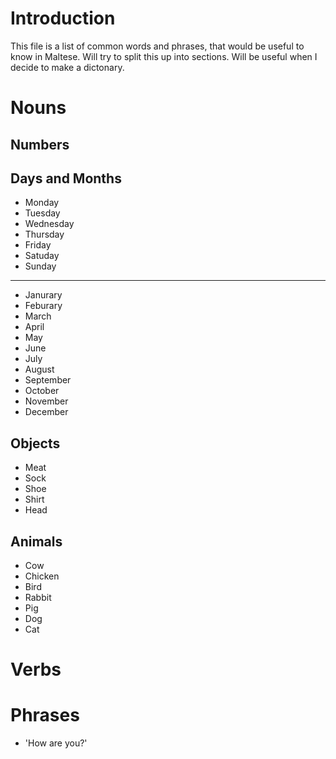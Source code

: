 # Introduction
This file is a list of common words and phrases, that would be useful to know in Maltese. Will try to split this up into sections. Will be useful when I decide to make a dictonary.
# Nouns
## Numbers
## Days and Months
- Monday
- Tuesday
- Wednesday
- Thursday
- Friday
- Satuday
- Sunday
----
- Janurary
- Feburary
- March
- April
- May
- June
- July
- August
- September
- October
- November
- December
## Objects
- Meat
- Sock
- Shoe
- Shirt
- Head
## Animals
- Cow
- Chicken
- Bird
- Rabbit
- Pig
- Dog
- Cat
# Verbs
# Phrases
- 'How are you?'
